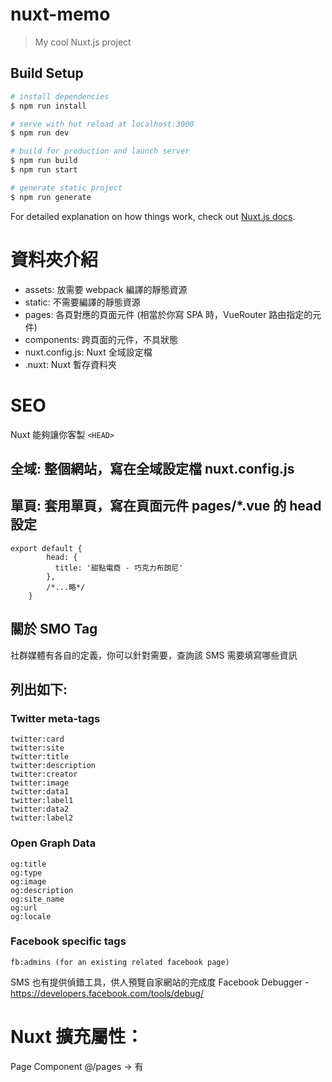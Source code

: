 # nuxt-memo

> My cool Nuxt.js project

## Build Setup

```bash
# install dependencies
$ npm run install

# serve with hot reload at localhost:3000
$ npm run dev

# build for production and launch server
$ npm run build
$ npm run start

# generate static project
$ npm run generate
```

For detailed explanation on how things work, check out [Nuxt.js docs](https://nuxtjs.org).

# 資料夾介紹

- assets: 放需要 webpack 編譯的靜態資源
- static: 不需要編譯的靜態資源
- pages: 各頁對應的頁面元件 (相當於你寫 SPA 時，VueRouter 路由指定的元件)
- components: 跨頁面的元件，不具狀態
- nuxt.config.js: Nuxt 全域設定檔
- .nuxt: Nuxt 暫存資料夾

# SEO

Nuxt 能夠讓你客製 `<HEAD>`

## 全域: 整個網站，寫在全域設定檔 nuxt.config.js

## 單頁: 套用單頁，寫在頁面元件 pages/\*.vue 的 head 設定

```
export default {
        head: {
          title: '甜點電商 - 巧克力布朗尼'
        },
        /*...略*/
    }
```

## 關於 SMO Tag

社群媒體有各自的定義，你可以針對需要，查詢該 SMS 需要填寫哪些資訊

## 列出如下:

### Twitter meta-tags

```
twitter:card
twitter:site
twitter:title
twitter:description
twitter:creator
twitter:image
twitter:data1
twitter:label1
twitter:data2
twitter:label2
```

### Open Graph Data

```
og:title
og:type
og:image
og:description
og:site_name
og:url
og:locale
```

### Facebook specific tags

```
fb:admins (for an existing related facebook page)
```

SMS 也有提供偵錯工具，供人預覽自家網站的完成度
Facebook Debugger - https://developers.facebook.com/tools/debug/

# Nuxt 擴充屬性：

Page Component @/pages -> 有
